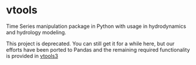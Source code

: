 # vtools
Time Series manipulation package in Python with usage in hydrodynamics and hydrology modeling.

This project is deprecated. You can still get it for a while here, but our efforts have been ported to Pandas and the remaining required functionality is provided in [vtools3](https://github.com/CADWRDeltaModeling/vtools3)
